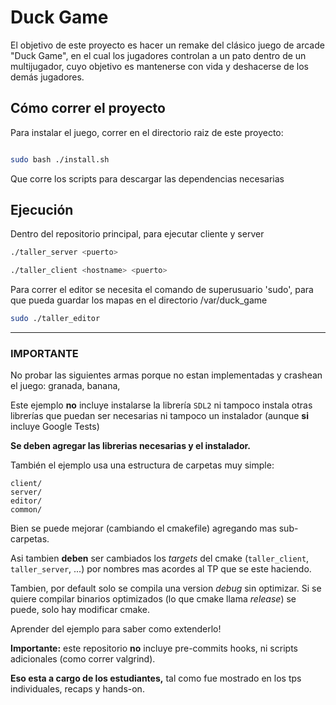 # Duck Game

El objetivo de este proyecto es hacer un remake del clásico juego de arcade "Duck Game", en el cual los jugadores controlan a un pato dentro de un multijugador, cuyo objetivo es mantenerse con vida y deshacerse de los demás jugadores. 

## Cómo correr el proyecto

Para instalar el juego, correr en el directorio raiz de este proyecto:
```bash

sudo bash ./install.sh

```

Que corre los scripts para descargar las dependencias necesarias

## Ejecución

Dentro del repositorio principal, para ejecutar cliente y server 

```bash
./taller_server <puerto>
```

```bash
./taller_client <hostname> <puerto>
```

Para correr el editor se necesita el comando de superusuario 'sudo', para que pueda guardar los mapas en el directorio /var/duck_game

```bash
sudo ./taller_editor
```

-------------------------------------------------------------
### IMPORTANTE

No probar las siguientes armas porque no estan implementadas y crashean el juego: granada, banana,

Este ejemplo **no** incluye instalarse la librería `SDL2` ni tampoco
instala otras librerías que puedan ser necesarias ni tampoco un
instalador (aunque **si** incluye Google Tests)

**Se deben agregar las librerias necesarias y el instalador.**

También el ejemplo usa una estructura de carpetas muy simple:

```
client/
server/
editor/
common/
```

Bien se puede mejorar (cambiando el cmakefile) agregando mas
sub-carpetas.

Asi tambien **deben** ser cambiados los *targets* del cmake (`taller_client`,
`taller_server`, ...) por nombres mas acordes al TP que se este
haciendo.

Tambien, por default solo se compila una version *debug* sin
optimizar. Si se quiere compilar binarios optimizados
(lo que cmake llama *release*) se puede, solo hay modificar
cmake.

Aprender del ejemplo para saber como extenderlo!

**Importante:** este repositorio **no** incluye pre-commits hooks,
ni scripts adicionales (como correr valgrind).

**Eso esta a cargo de los estudiantes,** tal como fue mostrado
en los tps individuales, recaps y hands-on.
